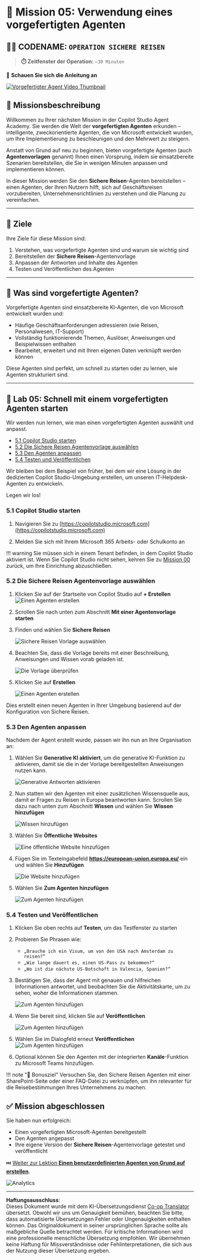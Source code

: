 <!--
CO_OP_TRANSLATOR_METADATA:
{
  "original_hash": "8e2c64a7f9303e58329ec8bb468c80b4",
  "translation_date": "2025-10-17T18:53:48+00:00",
  "source_file": "docs/recruit/05-using-prebuilt-agents/README.md",
  "language_code": "de"
}
-->
# 🧰 Mission 05: Verwendung eines vorgefertigten Agenten  

## 🕵️‍♂️ CODENAME: `OPERATION SICHERE REISEN`

> **⏱️ Zeitfenster der Operation:** `~30 Minuten`

🎥 **Schauen Sie sich die Anleitung an**

[![Vorgefertigter Agent Video Thumbnail](../../../../../translated_images/video-thumbnail.234ee62d2e4e837a7401776b5f092e5d5819f46a2e2859a92654b38f1381789f.de.jpg)](https://www.youtube.com/watch?v=NmXsx8WjWuM "Schauen Sie sich die Anleitung auf YouTube an")

## 🎯 Missionsbeschreibung

Willkommen zu Ihrer nächsten Mission in der Copilot Studio Agent Academy. Sie werden die Welt der **vorgefertigten Agenten** erkunden – intelligente, zweckorientierte Agenten, die von Microsoft entwickelt wurden, um Ihre Implementierung zu beschleunigen und den Mehrwert zu steigern.

Anstatt von Grund auf neu zu beginnen, bieten vorgefertigte Agenten (auch **Agentenvorlagen** genannt) Ihnen einen Vorsprung, indem sie einsatzbereite Szenarien bereitstellen, die Sie in wenigen Minuten anpassen und implementieren können.

In dieser Mission werden Sie den **Sichere Reisen**-Agenten bereitstellen – einen Agenten, der Ihren Nutzern hilft, sich auf Geschäftsreisen vorzubereiten, Unternehmensrichtlinien zu verstehen und die Planung zu vereinfachen.

---

## 🧭 Ziele

Ihre Ziele für diese Mission sind:

1. Verstehen, was vorgefertigte Agenten sind und warum sie wichtig sind  
1. Bereitstellen der **Sichere Reisen**-Agentenvorlage  
1. Anpassen der Antworten und Inhalte des Agenten  
1. Testen und Veröffentlichen des Agenten  

---

## 🧠 Was sind vorgefertigte Agenten?

Vorgefertigte Agenten sind einsatzbereite KI-Agenten, die von Microsoft entwickelt wurden und:

- Häufige Geschäftsanforderungen adressieren (wie Reisen, Personalwesen, IT-Support)
- Vollständig funktionierende Themen, Auslöser, Anweisungen und Beispielwissen enthalten
- Bearbeitet, erweitert und mit Ihren eigenen Daten verknüpft werden können

Diese Agenten sind perfekt, um schnell zu starten oder zu lernen, wie Agenten strukturiert sind.

---

## 🧪 Lab 05: Schnell mit einem vorgefertigten Agenten starten

Wir werden nun lernen, wie man einen vorgefertigten Agenten auswählt und anpasst.

- [5.1 Copilot Studio starten](../../../../../docs/recruit/05-using-prebuilt-agents)
- [5.2 Die Sichere Reisen Agentenvorlage auswählen](../../../../../docs/recruit/05-using-prebuilt-agents)
- [5.3 Den Agenten anpassen](../../../../../docs/recruit/05-using-prebuilt-agents)
- [5.4 Testen und Veröffentlichen](../../../../../docs/recruit/05-using-prebuilt-agents)

Wir bleiben bei dem Beispiel von früher, bei dem wir eine Lösung in der dedizierten Copilot Studio-Umgebung erstellen, um unseren IT-Helpdesk-Agenten zu entwickeln.

Legen wir los!

### 5.1 Copilot Studio starten

1. Navigieren Sie zu [https://copilotstudio.microsoft.com](https://copilotstudio.microsoft.com)

1. Melden Sie sich mit Ihrem Microsoft 365 Arbeits- oder Schulkonto an

!!! warning
    Sie müssen sich in einem Tenant befinden, in dem Copilot Studio aktiviert ist. Wenn Sie Copilot Studio nicht sehen, kehren Sie zu [Mission 00](../00-course-setup/README.md) zurück, um Ihre Einrichtung abzuschließen.

### 5.2 Die Sichere Reisen Agentenvorlage auswählen

1. Klicken Sie auf der Startseite von Copilot Studio auf **+ Erstellen**
    ![Einen Agenten erstellen](../../../../../translated_images/create.ef22dd3e758823e9f17d69ef07c7db6fef8cbc00dd944ac65842bd3bd9f16efd.de.png)

1. Scrollen Sie nach unten zum Abschnitt **Mit einer Agentenvorlage starten**

1. Finden und wählen Sie **Sichere Reisen**

    ![Sichere Reisen Vorlage auswählen](../../../../../translated_images/choose_template.01c90e72076da7f14a9c93120dec6932b57a109a506823dd3b195d8f610afb07.de.png)

1. Beachten Sie, dass die Vorlage bereits mit einer Beschreibung, Anweisungen und Wissen vorab geladen ist.

    ![Die Vorlage überprüfen](../../../../../translated_images/template-setup.0b2f5a8dd8c3e7e305d24461df3065a4ec435d3300df75287891830a9b91b974.de.png)

1. Klicken Sie auf **Erstellen**

    ![Einen Agenten erstellen](../../../../../translated_images/create-agent-setup.3383d353508b5e33593bd2961c1fbea29568a49868356844ab4cffdad584a655.de.png)

Dies erstellt einen neuen Agenten in Ihrer Umgebung basierend auf der Konfiguration von Sichere Reisen.

### 5.3 Den Agenten anpassen

Nachdem der Agent erstellt wurde, passen wir ihn nun an Ihre Organisation an:

1. Wählen Sie **Generative KI aktiviert**, um die generative KI-Funktion zu aktivieren, damit sie die in der Vorlage bereitgestellten Anweisungen nutzen kann.

    ![Generative Antworten aktivieren](../../../../../translated_images/gen-answers.7e91d692123771a60b0b944956472a1323857f61ffa2c32231f12eeb9bec341c.de.png)

1. Nun statten wir den Agenten mit einer zusätzlichen Wissensquelle aus, damit er Fragen zu Reisen in Europa beantworten kann. Scrollen Sie dazu nach unten zum Abschnitt **Wissen** und wählen Sie **Wissen hinzufügen**

    ![Wissen hinzufügen](../../../../../translated_images/knowledge.d85f70ad6cffe8700b2f33f76633c1c37ce45a960a33e42b3b48eca2759449b5.de.png)

1. Wählen Sie **Öffentliche Websites**

    ![Eine öffentliche Website hinzufügen](../../../../../translated_images/public-website.cb547b2284c409058bbe7e0a46e503f2368911b0781eec530b9ae63cd174e0b9.de.png)

1. Fügen Sie im Texteingabefeld **<https://european-union.europa.eu/>** ein und wählen Sie **Hinzufügen**

    ![Die Website hinzufügen](../../../../../translated_images/paste-add.bb80b0f0f9bcd47dfbf00ebcb0a5386fa892be795c2eee74a8348c0d2a6ab5ae.de.png)

1. Wählen Sie **Zum Agenten hinzufügen**

    ![Zum Agenten hinzufügen](../../../../../translated_images/add-to-agent.f139c87c5a79ddaa1eef244a93f76c6451c1374dbbf189c23ce24c49a65d6073.de.png)

### 5.4 Testen und Veröffentlichen

1. Klicken Sie oben rechts auf **Testen**, um das Testfenster zu starten  

1. Probieren Sie Phrasen wie:

    - `„Brauche ich ein Visum, um von den USA nach Amsterdam zu reisen?“`
    - `„Wie lange dauert es, einen US-Pass zu bekommen?“`
    - `„Wo ist die nächste US-Botschaft in Valencia, Spanien?“`

1. Bestätigen Sie, dass der Agent mit genauen und hilfreichen Informationen antwortet, und beobachten Sie die Aktivitätskarte, um zu sehen, woher die Informationen stammen.

    ![Zum Agenten hinzufügen](../../../../../translated_images/response-passport.e91b05c561f49cf5edbbdc6d7a61fffdcc4ad3d413bd17b09cca3f521a578be8.de.png)

1. Wenn Sie bereit sind, klicken Sie auf **Veröffentlichen**

    ![Zum Agenten hinzufügen](../../../../../translated_images/publish-1.0685cfdf10e365ee58a8d0160c5bab81aef8fa5fbd2eb65535d568f611532637.de.png)

1. Wählen Sie im Dialogfeld erneut **Veröffentlichen**
    ![Zum Agenten hinzufügen](../../../../../translated_images/publish-2.9c3964d72347088eeaaf8c137921d5b67c9962bce0ad067f89e8999f75299aa2.de.png)

1. Optional können Sie den Agenten mit der integrierten **Kanäle**-Funktion zu Microsoft Teams hinzufügen.

!!! note "🧳 Bonusziel"
    Versuchen Sie, den Sichere Reisen Agenten mit einer SharePoint-Seite oder einer FAQ-Datei zu verknüpfen, um ihn relevanter für die Reisebestimmungen Ihres Unternehmens zu machen.

## ✅ Mission abgeschlossen

Sie haben nun erfolgreich:

- Einen vorgefertigten Microsoft-Agenten bereitgestellt  
- Den Agenten angepasst  
- Ihre eigene Version der **Sichere Reisen**-Agentenvorlage getestet und veröffentlicht

⏭️ [Weiter zur Lektion **Einen benutzerdefinierten Agenten von Grund auf erstellen**](../06-create-agent-from-conversation/README.md).

<!-- markdownlint-disable-next-line MD033 -->
<img src="https://m365-visitor-stats.azurewebsites.net/agent-academy/recruit/05-using-prebuilt-agents" alt="Analytics" />

---

**Haftungsausschluss**:  
Dieses Dokument wurde mit dem KI-Übersetzungsdienst [Co-op Translator](https://github.com/Azure/co-op-translator) übersetzt. Obwohl wir uns um Genauigkeit bemühen, beachten Sie bitte, dass automatisierte Übersetzungen Fehler oder Ungenauigkeiten enthalten können. Das Originaldokument in seiner ursprünglichen Sprache sollte als maßgebliche Quelle betrachtet werden. Für kritische Informationen wird eine professionelle menschliche Übersetzung empfohlen. Wir übernehmen keine Haftung für Missverständnisse oder Fehlinterpretationen, die sich aus der Nutzung dieser Übersetzung ergeben.